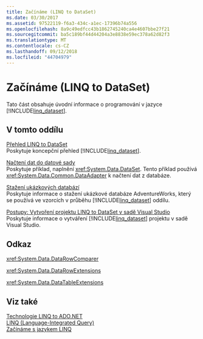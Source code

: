 ```yaml
---
title: Začínáme (LINQ to DataSet)
ms.date: 03/30/2017
ms.assetid: 97522119-f6a3-434c-a1ec-17396b74a556
ms.openlocfilehash: 8a9c49edfcc43b1862745240ca4e4607bbe27f21
ms.sourcegitcommit: ba5c189bf44d44204a3e8838e59ec378a62d82f3
ms.translationtype: MT
ms.contentlocale: cs-CZ
ms.lasthandoff: 09/12/2018
ms.locfileid: "44704979"
---
```

# <a name="getting-started-linq-to-dataset"></a>Začínáme (LINQ to DataSet)
Tato část obsahuje úvodní informace o programování v jazyce [!INCLUDE[linq_dataset](../../../../includes/linq-dataset-md.md)].  
  
## <a name="in-this-section"></a>V tomto oddílu  
 [Přehled LINQ to DataSet](../../../../docs/framework/data/adonet/linq-to-dataset-overview.md)  
 Poskytuje koncepční přehled [!INCLUDE[linq_dataset](../../../../includes/linq-dataset-md.md)].  
  
 [Načtení dat do datové sady](../../../../docs/framework/data/adonet/loading-data-into-a-dataset.md)  
 Poskytuje příklad, naplnění <xref:System.Data.DataSet>. Tento příklad používá <xref:System.Data.Common.DataAdapter> k načtení dat z databáze.  
  
 [Stažení ukázkových databází](../../../../docs/framework/data/adonet/downloading-sample-databases-linq-to-dataset.md)  
 Poskytuje informace o stažení ukázkové databáze AdventureWorks, který se používá ve vzorcích v průběhu [!INCLUDE[linq_dataset](../../../../includes/linq-dataset-md.md)] oddílu.  
  
 [Postupy: Vytvoření projektu LINQ to DataSet v sadě Visual Studio](../../../../docs/framework/data/adonet/how-to-create-a-linq-to-dataset-project-in-vs.md)  
 Poskytuje informace o vytváření [!INCLUDE[linq_dataset](../../../../includes/linq-dataset-md.md)] projektu v sadě Visual Studio.  
  
## <a name="reference"></a>Odkaz  
 <xref:System.Data.DataRowComparer>  
  
 <xref:System.Data.DataRowExtensions>  
  
 <xref:System.Data.DataTableExtensions>  
  
## <a name="see-also"></a>Viz také  
 [Technologie LINQ to ADO.NET](https://msdn.microsoft.com/library/be3297b9-1b54-4d4c-82a8-add0d79c2006)  
 [LINQ (Language-Integrated Query)](https://msdn.microsoft.com/library/a73c4aec-5d15-4e98-b962-1274021ea93d)  
 [Začínáme s jazykem LINQ](https://msdn.microsoft.com/library/6cc9af04-950a-4cc3-83d4-2aeb4abe4de9)
